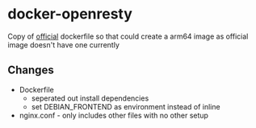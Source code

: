 # docker-openresty

Copy of [official](https://github.com/openresty/docker-openresty) dockerfile so that could create a arm64 image as official image doesn't have one currently

## Changes
* Dockerfile
  * seperated out install dependencies
  * set DEBIAN_FRONTEND as environment instead of inline
* nginx.conf - only includes other files with no other setup
